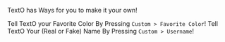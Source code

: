 TextO has Ways for you to make it your own!

Tell TextO your Favorite Color By Pressing ```Custom > Favorite Color```!
Tell TextO Your (Real or Fake) Name By Pressing ```Custom > Username```!
